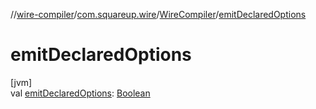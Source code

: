 //[wire-compiler](../../../index.md)/[com.squareup.wire](../index.md)/[WireCompiler](index.md)/[emitDeclaredOptions](emit-declared-options.md)

# emitDeclaredOptions

[jvm]\
val [emitDeclaredOptions](emit-declared-options.md): [Boolean](https://kotlinlang.org/api/latest/jvm/stdlib/kotlin/-boolean/index.html)
